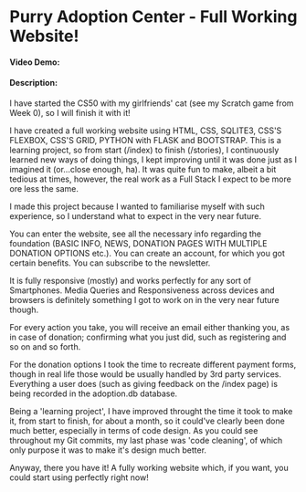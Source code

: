 # Purry Adoption Center - Full Working Website!
#### Video Demo:  <URL HERE>
#### Description:

I have started the CS50 with my girlfriends' cat (see my Scratch game from Week 0), so I will finish it with it!

I have created a full working website using HTML, CSS, SQLITE3, CSS'S FLEXBOX, CSS'S GRID, PYTHON with FLASK and BOOTSTRAP. This is a learning project, so from start (/index) to finish (/stories), I continuously learned new ways of doing things, I kept improving until it was done just as I imagined it (or...close enough, ha). It was quite fun to make, albeit a bit tedious at times, however, the real work as a Full Stack I expect to be more ore less the same. 

I made this project because I wanted to familiarise myself with such experience, so I understand what to expect in the very near future.

You can enter the website, see all the necessary info regarding the foundation (BASIC INFO, NEWS, DONATION PAGES WITH MULTIPLE DONATION OPTIONS etc.). You can create an account, for which you got certain benefits. You can subscribe to the newsletter.

It is fully responsive (mostly) and works perfectly for any sort of Smartphones. Media Queries and Responsiveness across devices and browsers is definitely something I got to work on in the very near future though.

For every action you take, you will receive an email either thanking you, as in case of donation; confirming what you just did, such as registering and so on and so forth.

For the donation options I took the time to recreate different payment forms, though in real life those would be usually handled by 3rd party services. Everything a user does (such as giving feedback on the /index page) is being recorded in the adoption.db database.

Being a 'learning project', I have improved throught the time it 
took to make it, from start to finish, for about a month, so it could've clearly been done much better, especially in terms of code design. As you could see throughout my Git commits, my last phase was 'code cleaning', of which only purpose it was to make it's design much better. 

Anyway, there you have it! A fully working website which, if you want, you could start using perfectly right now! 